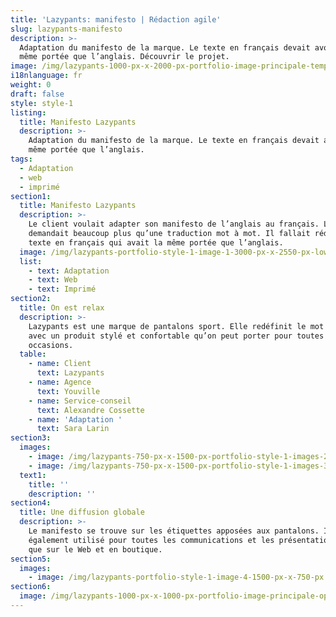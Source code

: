 ```yaml
---
title: 'Lazypants: manifesto | Rédaction agile'
slug: lazypants-manifesto
description: >-
  Adaptation du manifesto de la marque. Le texte en français devait avoir la
  même portée que l’anglais. Découvrir le projet. 
image: /img/lazypants-1000-px-x-2000-px-portfolio-image-principale-template.png
i18nlanguage: fr
weight: 0
draft: false
style: style-1
listing:
  title: Manifesto Lazypants
  description: >-
    Adaptation du manifesto de la marque. Le texte en français devait avoir la
    même portée que l’anglais.
tags:
  - Adaptation
  - web
  - imprimé
section1:
  title: Manifesto Lazypants
  description: >-
    Le client voulait adapter son manifesto de l’anglais au français. Le mandat
    demandait beaucoup plus qu’une traduction mot à mot. Il fallait rédiger un
    texte en français qui avait la même portée que l’anglais. 
  image: /img/lazypants-portfolio-style-1-image-1-3000-px-x-2550-px-low.jpg
  list:
    - text: Adaptation
    - text: Web
    - text: Imprimé
section2:
  title: On est relax
  description: >-
    Lazypants est une marque de pantalons sport. Elle redéfinit le mot «lazy»
    avec un produit stylé et confortable qu’on peut porter pour toutes les
    occasions.
  table:
    - name: Client
      text: Lazypants
    - name: Agence
      text: Youville
    - name: Service-conseil
      text: Alexandre Cossette
    - name: 'Adaptation '
      text: Sara Larin
section3:
  images:
    - image: /img/lazypants-750-px-x-1500-px-portfolio-style-1-images-2-rev03.png
    - image: /img/lazypants-750-px-x-1500-px-portfolio-style-1-images-3-rev-03.png
  text1:
    title: ''
    description: ''
section4:
  title: Une diffusion globale
  description: >-
    Le manifesto se trouve sur les étiquettes apposées aux pantalons. Il est
    également utilisé pour toutes les communications et les présentations ainsi
    que sur le Web et en boutique. 
section5:
  images:
    - image: /img/lazypants-portfolio-style-1-image-4-1500-px-x-750-px.png
section6:
  image: /img/lazypants-1000-px-x-1000-px-portfolio-image-principale-option-2.png
---
```


